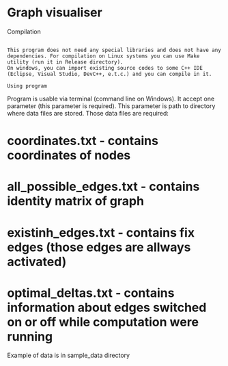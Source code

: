 Graph visualiser
================

Compilation
~~~~~~~~~~~

This program does not need any special libraries and does not have any dependencies. For compilation on Linux systems you can use Make utility (run it in Release directory).
On windows, you can import existing source codes to some C++ IDE (Eclipse, Visual Studio, DevC++, e.t.c.) and you can compile in it.

Using program
~~~~~~~~~~~~~

Program is usable via terminal (command line on Windows). It accept one parameter (this parameter is required). This parameter is path to directory where data files are stored. Those data files are required:

# coordinates.txt - contains coordinates of nodes
# all_possible_edges.txt - contains identity matrix of graph
# existinh_edges.txt - contains fix edges (those edges are allways activated)
# optimal_deltas.txt - contains information about edges switched on or off while computation were running

Example of data is in sample_data directory
